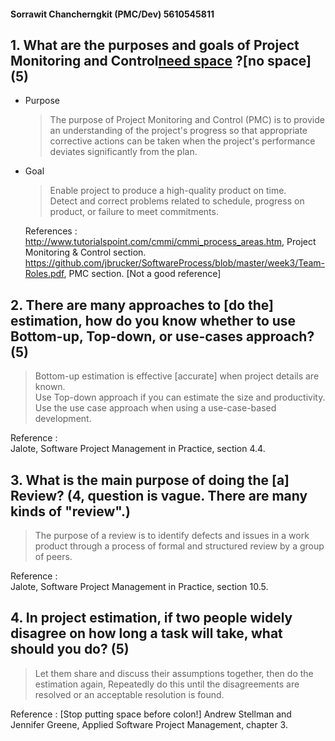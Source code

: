 #### Sorrawit Chancherngkit (PMC/Dev) 5610545811

## 1. What are the purposes and goals of Project Monitoring and Control[need space](PMC) ?[no space] (5)
  * Purpose  
    > The purpose of Project Monitoring and Control (PMC) is to provide an understanding of the project's progress so that appropriate corrective actions can be taken when the project's performance deviates significantly from the plan.

  * Goal
    > Enable project to produce a high-quality product on time.  
    > Detect and correct problems related to schedule,
      progress on product, or failure to meet commitments.

    References :  
      http://www.tutorialspoint.com/cmmi/cmmi_process_areas.htm, Project Monitoring & Control section.  
      https://github.com/jbrucker/SoftwareProcess/blob/master/week3/Team-Roles.pdf, PMC section. [Not a good reference]

## 2. There are many approaches to [do the] estimation, how do you know whether to use Bottom-up, Top-down, or use-cases approach? (5)
  > Bottom-up estimation is effective [accurate] when project details are known.  
  > Use Top-down approach if you can estimate the size and productivity.  
  > Use the use case approach when using a use-case-based development.

  Reference :  
    Jalote, Software Project Management in Practice, section 4.4.

## 3. What is the main purpose of doing the [a] Review? (4, question is vague. There are many kinds of "review".)
  > The purpose of a review is to identify defects and issues in a work product through a process of formal
  and structured review by a group of peers.

  Reference :  
    Jalote, Software Project Management in Practice, section 10.5.

## 4. In project estimation, if two people widely disagree on how long a task will take, what should you do? (5)
  > Let them share and discuss their assumptions together, then do the estimation again, Repeatedly do this until the disagreements are resolved or an acceptable resolution is found.

  Reference :  [Stop putting space before colon!]
    Andrew Stellman and Jennifer Greene, Applied Software Project Management, chapter 3.
